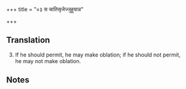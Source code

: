 +++
title = "०३ स चातिसृजेज्जुहुयान्न"

+++
## Translation
3. If he should permit, he may make oblation; if he should not permit,  
he may not make oblation.

## Notes

